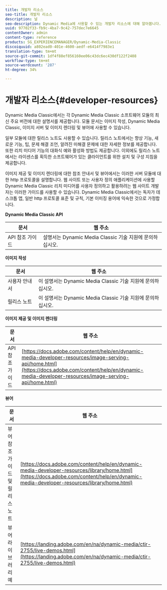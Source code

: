 ```yaml
---
title: 개발자 리소스
seo-title: 개발자 리소스
description: 널
seo-description: Dynamic Media에 사용할 수 있는 개발자 리소스에 대해 알아봅니다.
uuid: 97702f33-fb9c-4ba7-9c42-757dec7e6645
contentOwner: admin
content-type: reference
products: SG_EXPERIENCEMANAGER/Dynamic-Media-Classic
discoiquuid: a802ead0-401e-4600-aedf-e6414f7983e1
translation-type: tm+mt
source-git-commit: 1df4f88ef856160ee06c43dc6ec430df122f2408
workflow-type: tm+mt
source-wordcount: '287'
ht-degree: 34%

---
```



# 개발자 리소스{#developer-resources}

Dynamic Media Classic에서는 각 Dynamic Media Classic 소프트웨어 모듈의 최신 주요 버전에 대한 설명서를 제공합니다. 모듈 문서는 이미지 작성, Dynamic Media Classic, 이미지 서버 및 이미지 렌더링 및 뷰어에 사용할 수 있습니다.

일부 모듈에 대한 릴리스 노트도 사용할 수 있습니다. 릴리스 노트에서는 향상 기능, 새로운 기능, 팁, 문제 해결 조언, 알려진 미해결 문제에 대한 자세한 정보를 제공합니다. 또한 리치 미디어 기능의 대화식 예와 활성화 방법도 제공합니다. 이외에도 릴리스 노트에서는 라이센스를 획득한 소프트웨어가 있는 클라이언트를 위한 설치 및 구성 지침을 제공합니다.

이미지 제공 및 이미지 렌더링에 대한 참조 안내서 및 뷰어에서는 이러한 서버 모듈에 대한 http 프로토콜을 설명합니다. 웹 사이트 또는 사용자 정의 애플리케이션에 사용할 Dynamic Media Classic 리치 미디어를 사용자 정의하고 활용하려는 웹 사이트 개발자는 이러한 가이드를 사용할 수 있습니다. Dynamic Media Classic에서는 독자가 데스크톱 앱, 일반 http 프로토콜 표준 및 규칙, 기본 이미징 용어에 익숙한 것으로 가정합니다.


**Dynamic Media Classic API**

| 문서 | 웹 주소 |
|--- |--- |
| API 참조 가이드 | 설명서는 Dynamic Media Classic 기술 지원에 문의하십시오. |

**이미지 작성**

| 문서 | 웹 주소 |
|--- |--- |
| 사용자 안내서 | 이 설명서는 Dynamic Media Classic 기술 지원에 문의하십시오. |
| 릴리스 노트 | 이 설명서는 Dynamic Media Classic 기술 지원에 문의하십시오. |

**이미지 제공 및 이미지 렌더링**

| 문서 | 웹 주소 |
|--- |--- |
| API 참조 가이드 | [https://docs.adobe.com/content/help/en/dynamic-media-developer-resources/image-serving-api/home.html](https://docs.adobe.com/content/help/en/dynamic-media-developer-resources/image-serving-api/home.html) |

**뷰어**

| 문서 | 웹 주소 |
|--- |--- |
| 뷰어 참조 가이드 및 릴리스 노트 | [https://docs.adobe.com/content/help/en/dynamic-media-developer-resources/library/home.html](https://docs.adobe.com/content/help/en/dynamic-media-developer-resources/library/home.html) |
| 뷰어 라이브러리 예 | [https://landing.adobe.com/en/na/dynamic-media/ctir-2755/live-demos.html](https://landing.adobe.com/en/na/dynamic-media/ctir-2755/live-demos.html) |


<!-- 

**Web-to-Print**

|Document|Web address|
|--- |--- |
|Reference Guide|[https://www.adobe.com/go/learn_s7_webtoprint_en](https://www.adobe.com/go/learn_s7_webtoprint_en)| 

-->
